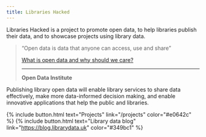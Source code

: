 ```yaml
---
title: Libraries Hacked
---
```


Libraries Hacked is a project to promote open data, to help libraries publish their data, and to showcase projects using library data.

> &ldquo;Open data is data that anyone can access, use and share&rdquo;
>
> [What is open data and why should we care?](https://theodi.org/article/what-is-open-data-and-why-should-we-care/)
>
> ---
>
> **Open Data Institute**

Publishing library open data will enable library services to share data effectively, make more data-informed decision making, and enable innovative applications that help the public and libraries.

{% include button.html text="Projects" link="/projects" color="#e0642c" %} {% include button.html text="Library data blog" link="https://blog.librarydata.uk" color="#349bc1" %}

